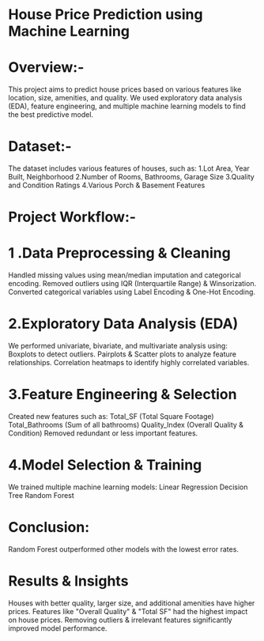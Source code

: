 # House Price Prediction using Machine Learning

# Overview:-
This project aims to predict house prices based on various features like location, size, amenities, and quality. We used exploratory data analysis (EDA), feature engineering, and multiple machine learning models to find the best predictive model.

# Dataset:-
The dataset includes various features of houses, such as:
1.Lot Area, Year Built, Neighborhood
2.Number of Rooms, Bathrooms, Garage Size
3.Quality and Condition Ratings 
4.Various Porch & Basement Features 

# Project Workflow:-
# 1 .Data Preprocessing & Cleaning
Handled missing values using mean/median imputation and categorical encoding.
Removed outliers using IQR (Interquartile Range) & Winsorization.
Converted categorical variables using Label Encoding & One-Hot Encoding.
# 2.Exploratory Data Analysis (EDA) 
We performed univariate, bivariate, and multivariate analysis using:
Boxplots to detect outliers.
Pairplots & Scatter plots to analyze feature relationships.
Correlation heatmaps to identify highly correlated variables.
# 3.Feature Engineering & Selection 
Created new features such as:
Total_SF (Total Square Footage)
Total_Bathrooms (Sum of all bathrooms)
Quality_Index (Overall Quality & Condition)
Removed redundant or less important features.
# 4.Model Selection & Training 
We trained multiple machine learning models:
Linear Regression
Decision Tree
Random Forest

# Conclusion: 
Random Forest outperformed other models with the lowest error rates.

# Results & Insights
Houses with better quality, larger size, and additional amenities have higher prices.
Features like "Overall Quality" & "Total SF" had the highest impact on house prices.
Removing outliers & irrelevant features significantly improved model performance.

